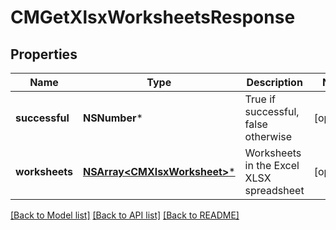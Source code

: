 # CMGetXlsxWorksheetsResponse

## Properties
Name | Type | Description | Notes
------------ | ------------- | ------------- | -------------
**successful** | **NSNumber*** | True if successful, false otherwise | [optional] 
**worksheets** | [**NSArray&lt;CMXlsxWorksheet&gt;***](CMXlsxWorksheet.md) | Worksheets in the Excel XLSX spreadsheet | [optional] 

[[Back to Model list]](../README.md#documentation-for-models) [[Back to API list]](../README.md#documentation-for-api-endpoints) [[Back to README]](../README.md)


